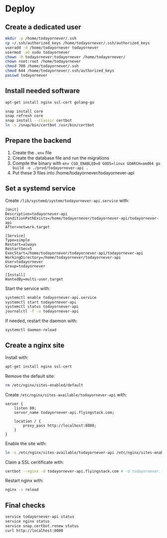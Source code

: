 # Deploy

## Create a dedicated user

```sh
mkdir -p /home/todayornever/.ssh
cp ~/.ssh/authorized_keys /home/todayornever/.ssh/authorized_keys
useradd -d /home/todayornever todayornever
usermod -aG sudo todayornever
chown -R todayornever:todayornever /home/todayornever/
chown root:root /home/todayornever
chmod 700 /home/todayornever/.ssh
chmod 644 /home/todayornever/.ssh/authorized_keys
passwd todayornever
```

## Install needed software

```sh
apt-get install nginx ssl-cert golang-go

snap install core
snap refresh core
snap install --classic certbot
ln -s /snap/bin/certbot /usr/bin/certbot
```

## Prepare the backend

1. Create the `.env` file
2. Create the database file and run the migrations
3. Compile the binary with `env CGO_ENABLED=0 GOOS=linux GOARCH=amd64 go build -o ./prod/todayornever-api .`
4. Put these 3 files into /home/todayornever/todayornever-api

## Set a systemd service

Create `/lib/systemd/system/todayornever-api.service` with:

```
[Unit]
Description=todayornever-api
ConditionPathExists=/home/todayornever/todayornever-api/todayornever-api
After=network.target

[Service]
Type=simple
Restart=always
RestartSec=5
ExecStart=/home/todayornever/todayornever-api/todayornever-api
WorkingDirectory=/home/todayornever/todayornever-api
User=todayornever
Group=todayornever

[Install]
WantedBy=multi-user.target
```

Start the service with:

```sh
systemctl enable todayornever-api.service
systemctl start todayornever-api
systemctl status todayornever-api
journalctl -f -u todayornever-api
```

If needed, restart the daemon with:

```sh
systemctl daemon-reload
```

## Create a nginx site

Install with:

```sh
apt-get install nginx ssl-cert
```

Remove the default site:

```sh
rm /etc/nginx/sites-enabled/default
```

Create `/etc/nginx/sites-available/todayornever-api` with:

```
server {
    listen 80;
    server_name todayornever-api.flyingstack.com;

    location / {
        proxy_pass http://localhost:8080;
    }
}
```

Enable the site with:

```sh
ln -s /etc/nginx/sites-available/todayornever-api /etc/nginx/sites-enabled/todayornever-api
```

Claim a SSL ceritificate with:

```sh
certbot --nginx -d todayornever-api.flyingstack.com # -d todayornever.flyingstack.com
```

Restart nginx with:

```sh
nginx -s reload
```

## Final checks

```sh
service todayornever-api status
service nginx status
service snap.certbot.renew status
curl http://localhost:8080
```

